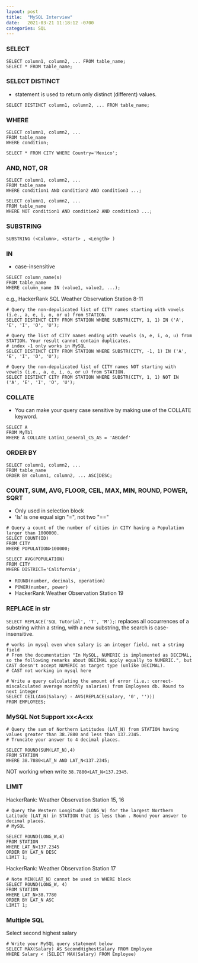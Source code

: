 ```yaml
---
layout: post
title:  "MySQL Interview"
date:   2021-03-21 11:18:12 -0700
categories: SQL
---
```


### SELECT
```
SELECT column1, column2, ... FROM table_name;
SELECT * FROM table_name;
```

### SELECT DISTINCT
- statement is used to return only distinct (different) values.
```
SELECT DISTINCT column1, column2, ... FROM table_name;
```

### WHERE
```
SELECT column1, column2, ...
FROM table_name
WHERE condition;
```
```
SELECT * FROM CITY WHERE Country='Mexico';
```
### AND, NOT, OR
```
SELECT column1, column2, ...
FROM table_name
WHERE condition1 AND condition2 AND condition3 ...;

SELECT column1, column2, ...
FROM table_name
WHERE NOT condition1 AND condition2 AND condition3 ...;
```

### SUBSTRING
```
SUBSTRING (<Column>, <Start> , <Length> ) 
```

### IN 
- case-insensitive
```
SELECT column_name(s)
FROM table_name
WHERE column_name IN (value1, value2, ...);
```

e.g., HackerRank SQL Weather Observation Station 8-11
```
# Query the non-depulicated list of CITY names starting with vowels (i.e., a, e, i, o, or u) from STATION. 
SELECT DISTINCT CITY FROM STATION WHERE SUBSTR(CITY, 1, 1) IN ('A', 'E', 'I', 'O', 'U'); 

# Query the list of CITY names ending with vowels (a, e, i, o, u) from STATION. Your result cannot contain duplicates.
# index -1 only works in MySQL
SELECT DISTINCT CITY FROM STATION WHERE SUBSTR(CITY, -1, 1) IN ('A', 'E', 'I', 'O', 'U'); 

# Query the non-depulicated list of CITY names NOT starting with vowels (i.e., a, e, i, o, or u) from STATION.
SELECT DISTINCT CITY FROM STATION WHERE SUBSTR(CITY, 1, 1) NOT IN ('A', 'E', 'I', 'O', 'U'); 
```

### COLLATE
- You can make your query case sensitive by making use of the COLLATE keyword.
```
SELECT A 
FROM MyTbl 
WHERE A COLLATE Latin1_General_CS_AS = 'ABCdef'
```

### ORDER BY 
```
SELECT column1, column2, ...
FROM table_name
ORDER BY column1, column2, ... ASC|DESC;
```

### COUNT, SUM, AVG, FLOOR, CEIL, MAX, MIN, ROUND, POWER, SQRT
- Only used in selection block
- 'Is' is one equal sign "=", not two "=="
```
# Query a count of the number of cities in CITY having a Population larger than 1000000.
SELECT COUNT(ID)
FROM CITY
WHERE POPULATION>100000;

SELECT AVG(POPULATION)
FROM CITY
WHERE DISTRICT='California';
```
- `ROUND(number, decimals, operation)`
- `POWER(number, power)`
- HackerRank Weather Observation Station 19

### REPLACE in str
`SELECT REPLACE('SQL Tutorial', 'T', 'M');`: replaces all occurrences of a substring within a string, with a new substring, the search is case-insensitive.

```
# works in mysql even when salary is an integer field, not a string field
# From the documentation "In MySQL, NUMERIC is implemented as DECIMAL, so the following remarks about DECIMAL apply equally to NUMERIC.", but CAST doesn't accept NUMERIC as target type (unlike DECIMAL).
# CAST not working in mysql here

# Write a query calculating the amount of error (i.e.: correct-miscalculated average monthly salaries) from Employees db. Round to next integer
SELECT CEIL(AVG(Salary) - AVG(REPLACE(salary, '0', '')))
FROM EMPLOYEES;
```

### MySQL Not Support xx<A<xx
```
# Query the sum of Northern Latitudes (LAT_N) from STATION having values greater than 38.7880 and less than 137.2345. 
# Truncate your answer to 4 decimal places. 

SELECT ROUND(SUM(LAT_N),4)
FROM STATION
WHERE 38.7880<LAT_N AND LAT_N<137.2345;
```

NOT working when write `38.7880<LAT_N<137.2345`.

### LIMIT

HackerRank: Weather Observation Station 15, 16
```
# Query the Western Longitude (LONG_W) for the largest Northern Latitude (LAT_N) in STATION that is less than . Round your answer to  decimal places.
# MySQL

SELECT ROUND(LONG_W,4)
FROM STATION
WHERE LAT_N<137.2345
ORDER BY LAT_N DESC
LIMIT 1; 
```
HackerRank: Weather Observation Station 17
```
# Note MIN(LAT_N) cannot be used in WHERE block
SELECT ROUND(LONG_W, 4)
FROM STATION 
WHERE LAT_N>38.7780
ORDER BY LAT_N ASC
LIMIT 1;
``` 

### Multiple SQL
Select second highest salary 
```
# Write your MySQL query statement below
SELECT MAX(Salary) AS SecondHighestSalary FROM Employee 
WHERE Salary < (SELECT MAX(Salary) FROM Employee)
```